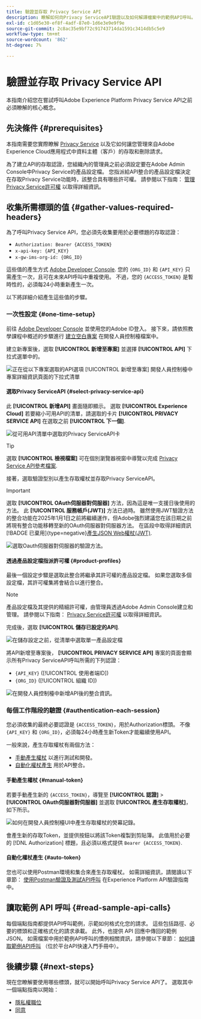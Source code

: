```yaml
---
title: 驗證並存取 Privacy Service API
description: 瞭解如何向Privacy ServiceAPI驗證以及如何解譯檔案中的範例API呼叫。
exl-id: c1d05e30-ef8f-4adf-87e0-1d6e3e9e9f9e
source-git-commit: 2c8ac35e9bf72c91743714da1591c3414db5c5e9
workflow-type: tm+mt
source-wordcount: '862'
ht-degree: 7%

---
```


# 驗證並存取 Privacy Service API

本指南介紹您在嘗試呼叫Adobe Experience Platform Privacy Service API之前必須瞭解的核心概念。

## 先決條件 {#prerequisites}

本指南需要您實際瞭解 [Privacy Service](../home.md) 以及它如何讓您管理來自Adobe Experience Cloud應用程式中資料主體（客戶）的存取和刪除請求。

為了建立API的存取認證，您組織內的管理員之前必須設定要在Adobe Admin Console中Privacy Service的產品設定檔。 您指派給API整合的產品設定檔決定在存取Privacy Service功能時，該整合具有哪些許可權。 請參閱以下指南： [管理Privacy Service許可權](../permissions.md) 以取得詳細資訊。

## 收集所需標頭的值 {#gather-values-required-headers}

為了呼叫Privacy Service API，您必須先收集要用於必要標題的存取認證：

* `Authorization: Bearer {ACCESS_TOKEN}`
* `x-api-key: {API_KEY}`
* `x-gw-ims-org-id: {ORG_ID}`

這些值的產生方式 [Adobe Developer Console](https://developer.adobe.com/console). 您的 `{ORG_ID}` 和 `{API_KEY}` 只需產生一次，且可在未來API呼叫中重複使用。 不過，您的 `{ACCESS_TOKEN}` 是暫時性的，必須每24小時重新產生一次。

以下將詳細介紹產生這些值的步驟。

### 一次性設定 {#one-time-setup}

前往 [Adobe Developer Console](https://developer.adobe.com/console) 並使用您的Adobe ID登入。 接下來，請依照教學課程中概述的步驟進行 [建立空白專案](https://developer.adobe.com/developer-console/docs/guides/projects/projects-empty/) 在開發人員控制檯檔案中。

建立新專案後，選取 **[!UICONTROL 新增至專案]** 並選擇 **[!UICONTROL API]** 下拉式選單中的。

![正在從以下專案選取的API選項 [!UICONTROL 新增至專案] 開發人員控制檯中專案詳細資訊頁面的下拉式清單](../images/api/getting-started/add-api-button.png)

#### 選取Privacy ServiceAPI {#select-privacy-service-api}

此 **[!UICONTROL 新增API]** 畫面隨即顯示。 選取 **[!UICONTROL Experience Cloud]** 若要縮小可用API的清單，請選取的卡片 **[!UICONTROL PRIVACY SERVICE API]** 在選取之前 **[!UICONTROL 下一個]**.

![從可用API清單中選取的Privacy ServiceAPI卡](../images/api/getting-started/add-privacy-service-api.png)

>[!TIP]
>
>選取 **[!UICONTROL 檢視檔案]** 可在個別瀏覽器視窗中導覽以完成 [Privacy Service API參考檔案](https://developer.adobe.com/experience-platform-apis/references/privacy-service/).

接著，選取驗證型別以產生存取權杖並存取Privacy ServiceAPI。

>[!IMPORTANT]
>
>選取 **[!UICONTROL OAuth伺服器對伺服器]** 方法，因為這是唯一支援日後使用的方法。 此 **[!UICONTROL 服務帳戶(JWT)]** 方法已過時。 雖然使用JWT驗證方法的整合功能在2025年1月1日之前將繼續運作，但Adobe強烈建議您在該日期之前將現有整合功能移轉至新的OAuth伺服器對伺服器方法。 在區段中取得詳細資訊 [!BADGE 已棄用]{type=negative}[產生JSON Web權杖(JWT)](/help/landing/api-authentication.md#jwt).

![選取Oauth伺服器對伺服器的驗證方法。](/help/privacy-service/images/api/getting-started/select-oauth-authentication.png)

#### 透過產品設定檔指派許可權 {#product-profiles}

最後一個設定步驟是選取此整合將繼承其許可權的產品設定檔。 如果您選取多個設定檔，其許可權集將會結合以進行整合。

>[!NOTE]
>
產品設定檔及其提供的精細許可權，由管理員透過Adobe Admin Console建立和管理。 請參閱以下指南： [Privacy Service許可權](../permissions.md) 以取得詳細資訊。

完成後，選取 **[!UICONTROL 儲存已設定的API]**.

![在儲存設定之前，從清單中選取單一產品設定檔](../images/api/getting-started/select-product-profiles.png)

將API新增至專案後， **[!UICONTROL PRIVACY SERVICE API]** 專案的頁面會顯示所有Privacy ServiceAPI呼叫所需的下列認證：

* `{API_KEY}` ([!UICONTROL 使用者端ID])
* `{ORG_ID}` ([!UICONTROL 組織 ID])

![在開發人員控制檯中新增API後的整合資訊。](/help/privacy-service/images/api/getting-started/api-integration-information.png)

### 每個工作階段的驗證 {#authentication-each-session}

您必須收集的最終必要認證是 `{ACCESS_TOKEN}`，用於Authorization標頭。 不像 `{API_KEY}` 和 `{ORG_ID}`，必須每24小時產生新Token才能繼續使用API。

一般來說，產生存取權杖有兩個方法：

* [手動產生權杖](#manual-token) 以進行測試和開發。
* [自動化權杖產生](#auto-token) 用於API整合。

#### 手動產生權杖 {#manual-token}

若要手動產生新的 `{ACCESS_TOKEN}`，導覽至 **[!UICONTROL 認證]** > **[!UICONTROL OAuth伺服器對伺服器]** 並選取 **[!UICONTROL 產生存取權杖]**，如下所示。

![如何在開發人員控制檯UI中產生存取權杖的熒幕記錄。](/help/privacy-service/images/api/getting-started/generate-access-token.gif)

會產生新的存取Token，並提供按鈕以將該Token複製到剪貼簿。 此值用於必要的 [!DNL Authorization] 標題，且必須以格式提供 `Bearer {ACCESS_TOKEN}`.

#### 自動化權杖產生 {#auto-token}

您也可以使用Postman環境和集合來產生存取權杖。 如需詳細資訊，請閱讀以下章節： [使用Postman驗證及測試API呼叫](/help/landing/api-authentication.md#use-postman) 在Experience Platform API驗證指南中。

## 讀取範例 API 呼叫 {#read-sample-api-calls}

每個端點指南都提供API呼叫範例，示範如何格式化您的請求。 這些包括路徑、必要的標頭和正確格式化的請求承載。 此外，也提供 API 回應中傳回的範例 JSON。 如需檔案中用於範例API呼叫的慣例相關資訊，請參閱以下章節： [如何讀取範例API呼叫](../../landing/api-guide.md#sample-api) （位於平台API快速入門手冊中）。

## 後續步驟 {#next-steps}

現在您瞭解要使用哪些標頭，就可以開始呼叫Privacy Service API了。 選取其中一個端點指南以開始：

* [隱私權職位](./privacy-jobs.md)
* [同意](./consent.md)
